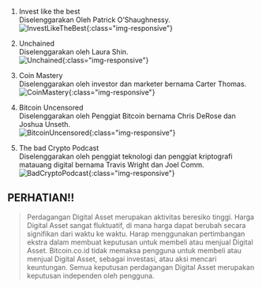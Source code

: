 1. Invest like the best  
Diselenggarakan Oleh Patrick O’Shaughnessy.  
![InvestLikeTheBest](https://syafrizaladi.github.io/assets/images/Invest_Like_The_Best_Podcast.jpg){:class="img-responsive"}

2. Unchained    
Diselenggarakan oleh Laura Shin.    
![Unchained](https://syafrizaladi.github.io/assets/images/UNCAINED.jpg){:class="img-responsive"}

3. Coin Mastery  
Diselenggarakan oleh investor dan marketer bernama Carter Thomas.  
![CoinMastery](https://syafrizaladi.github.io/assets/images/Coin-Mastery.jpeg){:class="img-responsive"}

4. Bitcoin Uncensored  
Diselenggarakan oleh Penggiat Bitcoin bernama Chris DeRose dan Joshua Unseth.  
![BitcoinUncensored](https://syafrizaladi.github.io/assets/images/Bitcoin-Uncensored.jpg){:class="img-responsive"}

5. The bad Crypto Podcast  
Diselenggarakan oleh penggiat teknologi dan penggiat kriptografi matauang digital bernama Travis Wright dan Joel Comm.  
![BadCryptoPodcast](https://syafrizaladi.github.io/assets/images/bad-crypto-podcast.jpg){:class="img-responsive"}


## PERHATIAN!!

> Perdagangan Digital Asset merupakan aktivitas beresiko tinggi. Harga Digital Asset sangat fluktuatif, di mana harga dapat berubah secara signifikan dari waktu ke waktu. Harap menggunakan pertimbangan ekstra dalam membuat keputusan untuk membeli atau menjual Digital Asset. Bitcoin.co.id tidak memaksa pengguna untuk membeli atau menjual Digital Asset, sebagai investasi, atau aksi mencari keuntungan. Semua keputusan perdagangan Digital Asset merupakan keputusan independen oleh pengguna.


